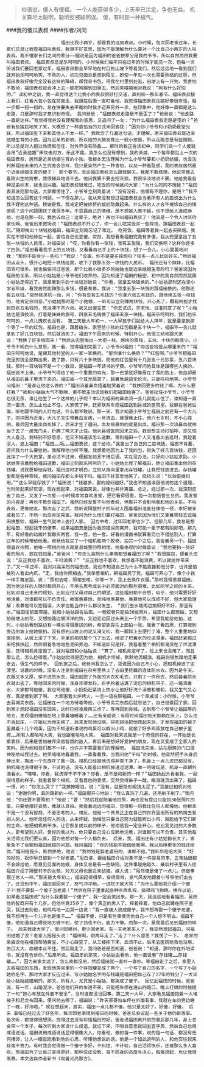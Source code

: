 > 俗语说，傻人有傻福。 一个人能获得多少，上天早已注定。争也无益。 机关算尽太聪明，聪明反被聪明误。 傻，有时是一种福气。

###我的傻瓜表叔
####作者/刘同

						福田比我小两岁，却是我的远房表叔。小时候，每次回老家过年，长辈们总是让我管福田叫表叔，我很不好意思，因为不能理解为什么要对一个比自己小两岁的人叫表叔。我不懂家长们之间的辈分——据说是因为福田的爸爸按辈分是我的爷爷，所以自然而然我要叫福田表叔。 福田表叔总是乐呵呵的，小时候我们每年只在过年的时候才能见一次，但每一次听说我们要回老家过年，福田表叔都会早早地在村口的山坡下等着我们，然后远远地一看到我们就开始乐呵呵地笑。不熟的人，初次见面总是感到陌生，即使一年见一次也需要熟络的过程，但福田表叔好像完全没有这样的障碍，帮我背书包，带我在村里到处逛，田埂上有一只狗，我害怕不敢动，福田表叔就会冲上去一脚把狗踢到田里去，然后笑嘻嘻地对我说：“狗有什么好怕的。” 读初中之前，我一直觉得这个比我小的表叔很好打交道，直到初一那年春节。福田表叔接上我们，扛着大包小包在前面走，我跟在后面一直盯着他，我觉得福田表叔走路好像很奇怪，每一步都一拐一拐的，总在快要失去平衡的时候才迈开另外一步。在印象中，他好像一直都是这么走路，只是那时我才意识到奇怪。 我问爸爸：“福田表叔走路是不是歪了？”爸爸说：“他走路一直是这样。”我觉得我爸没有理解我的意思，又追问了一句：“为什么福田表叔走路是歪的？”爸爸有些尴尬地笑了笑，大概想了一种最恰当的方式来回答我：“因为你小爷爷和小奶奶是堂兄妹，所以福田生下来和其他人不太一样。” 我默念了几遍这句话，才理解，原来福田表叔是近亲结婚生育的小孩。因为近亲的影响，所以他的大脑发育比一般小孩慢，所以走路总是有些踉跄，所以总是对人抱以热情和信任，对外界没有防备…… 那时的我正在读初中，同学们说一个人傻就会用“近亲结婚”来攻击对方，乐此不疲。我怎么也没有想到，我的亲戚，一个每年都见上一次的福田表叔，居然是近亲结婚生育的小孩。我根本无法理解为什么小爷爷要和小奶奶结婚，也没法判断福田未来的人生究竟会怎样，我只是突然产生一种害怕，以及一种羞耻感，我的表叔居然是个近亲结婚生育的傻子！ 那个春节，无论福田表叔怎么跟我聊天，我都不敢搭理。他说带我去看刚出生的狗崽，我很嫌弃地说不去。他问我要不要去挖茨菰，我很冷淡地说不要。他给我看各种昆虫标本，我也没兴趣。福田表叔很难过，吃饭的时候就问大家：“为什么同同不理我？”福田表叔说完那句话，大家都愣住了。小爷爷立刻笑着说：“没有没有，他哪有不理你，是吧？”我不知道怎么回答这个问题，一下愣在那儿。我从来没有想过福田表叔会当着所有人的面说出为什么我不理他这种话。换做是我，我肯定把被排挤的尴尬隐藏起来。什么样的人才会不掩饰自己的情感呢？这个问题困扰了我很多年。不显露自己的情绪，是不想被人瞧不起，也不想给人造成麻烦。也是在那一刻，我告诉自己：这辈子，绝对！再也不叫福田表叔了！他真是一个令人讨厌的家伙啊。爸爸出来救场说：“福田表叔不开心了，你一会儿吃完饭买一些摔炮，跟福田表叔一起玩。”随即掏出十块钱给福田，福田立刻就忘记了难过。 吃完饭，福田等着我一起去买摔炮。我实在不想和他待在一起，害怕自己也变傻。突然，我想看看福田究竟有多傻。我从兜里拿出了五张一块钱的人民币，对福田说：“哎，你看你有一张钱，我有五张钱，我们交换吧？这样你还多了四张。”福田看看我手上的五块钱，又看看自己手上的十块钱，想了一会儿，小心翼翼地问我：“那你不是会少一些吗？”我说：“没事，你不是要买摔炮吗？钱多一点儿比较好买。”然后福田点点头，很开心地把十块钱给我，收下了我那五张一块钱的人民币。 福田还有个妹妹，比福田乖巧很多。我也偷偷问过爸爸，那个比我小很多岁的姑姑也是近亲结婚生育的吗？爸爸说因为福田的关系，所以小姑姑是小爷爷他们收养的。因为知道了福田的秘密，初中的我自然而然就跟小姑姑走得近了。我拿着到手的十块钱对她说：“你看，我拿五块钱换的。”小姑姑那时还在读小学五年级，看我居然能赚那么多钱，很是羡慕。我说：“我拿五张一块钱的跟福田换的，他那还有五块钱。”突然我灵机一动，问：“你有没有五毛钱的？你拿六张五毛钱的，跟他换五张一块钱的，他肯定会同意。”小姑姑那时是个小姑娘，一听可以立刻赚两块钱，开心死了。翻箱倒柜才找到四张五毛钱的，死活凑不齐六张。我又出馊主意：“你去试试，求求他，没准同意了呢？”小姑姑也是演技派，打着是妹妹的旗号，四张五毛钱换了福田五张一块钱。福田乐呵呵的，我们也乐呵呵的，一点儿愧疚也没有。 第二天是大年初一，一大早孩子们就给大人拜年，就是要拿到那个等了一年的红包。福田也是，跟着磕头，家里给小孩的红包都是五十块一个，福田不一会儿就拿到了好几百块钱，然后就消失了。福田下午回来的时候，特别开心。他很主动地跟大家说：“我换了好多钱回来！”然后从兜里掏出一大把一块、两块的零钱，五块、十块的都很少。小爷爷不明白什么意思。我一看，觉得福田完蛋了。小爷爷问福田：“你这些钱是从哪里来的？”福田乐呵呵地说，是跟其他村里的人一家一家换的。“那你拿什么换的？”“红包啊。”小爷爷把福田兜里的钱全部掏出来，数了数，只有六十多块钱。而他的红包里有十几张五十元钞票，五六百块钱。那时一百块钱不是一个小数目，是福田一年读书的学费。小爷爷问他具体是跟哪些人换的，福田说不上来。小爷爷气得给了他一个重重的耳光，那一巴掌就好像扇在了我的脸上，但血却是从福田的鼻子里流下来的。福田被一个耳光扇蒙了，越着急越语无伦次，只能呜呜地哭。小爷爷问福田：“是谁让你这么做的？”福田流着鼻血捂着脸哭着说：“我换回更多的钱了啊，为什么要打我？”我和小姑姑大气不敢喘，更不敢主动说是我们把福田给害了。爸爸扯住小爷爷，小爷爷也很无奈，谁让他生了一个这样的儿子呢？本以为福田的鼻血流一会儿就能止住了，谁知道一直流一直流，怎么止也止不住。大家慌了神，赶紧联系车把福田送到县城的医院里。我躲在爸爸后面，听他跟不同的人打电话，什么都不敢说。那一天，我才知道小爷爷生福田之前还有一个大儿子，同样因为近亲，大儿子天生带着血友病，一旦流血，就很难止住。他六七岁时，不小心摔倒，最后因大量出血死掉了。后来才生了福田。血友病最怕的就是出血，福田那一次流鼻血就相当于去了一趟鬼门关，折腾了两天才止住。他从县城医院回来之后，我很想主动打招呼，却又怕大人看见。我特别不好意思，但又不知道该怎么道歉。等到福田一个人又准备出去逛时，我趁着没人，追上福田：“福田……呃……福田表叔，这个给你。”我拿出了自己的二百块钱。福田不肯要，还问我为什么要给他。我解释他也听不懂。我想着他因为上了我的当，损失了好几百块钱，还因此挨了一个大巴掌，差点活不过来，便越发前言不搭后语。实在没办法，只好向小姑姑求助。小姑姑哭丧着脸给福田道歉，福田立刻就乐呵呵的了。小姑姑比我了解福田，她让福田拿出他的存钱罐，说我要帮他存钱。福田这时才明白，立刻从房间里拿出存钱罐，让我把钱放进去。存钱罐里都是各种零钱，我问福田存那么多钱干吗。福田不好意思地笑了，挠挠头说：“以后娶媳妇用。”“这么早就存钱了？”福田说：“钱越多，娶的媳妇越好。”我也不知道谁跟他说的这个道理，当时听起来好荒谬，现在想起来，对福田来说，好像也并非离谱。总之，经过那一次，我深刻反省了自己，又发了一次誓——小时候常常喜欢发誓，把它看得很重，每一次都信誓旦旦的。我发誓的内容是：再也不欺负福田了。虽然已经发誓不叫他表叔，但那并不会影响我和他的关系。不叫表叔，更像朋友。那次走了之后，我听说隔壁村子的年轻人围着福田准备狂揍他一顿，幸好被亲戚看见了，不然一出血肯定完蛋。我问为什么他们要打福田，爸爸说因为他们又拿着零钱去逗福田换整钞，福田一生气就冲上去打人家。 因为中考，过年回老家也少了。但那几年，我总是想起福田，想起我干的傻事，如果福田真是因为我的错误而离开，我可能一辈子都有阴影吧。那几年，有好看的动画片我都买两套，我一套，他一套。好看的漫画书就算看完也不借给别人，打算过年的时候带给他看。爸爸给我买了一个相机和两个胶卷，拍完一个之后，我留着另一个。福田很喜欢拍照，他唯一照相的地点就是县城里的照相馆。他看电视的时候曾说：“我也要拍一张好看的照片，放在钱包里。”爸爸问：“你怎么突然什么事情都想着福田了啊？”我很尴尬，硬着头皮说：“反正我也不喜欢，干吗浪费？” “反正我也不喜欢，我想着不能浪费，所以就给你带来了。”又一年过年，我对兴高采烈的福田说。我也不知道自己为什么不能直接和他分享，也许是怕被别人看出内疚。“走，我给你照相去。”我举着相机，朝福田晃了晃。福田可开心了，像个小孩一样手舞足蹈，说：“照相去喽，照相去喽，你等一下，我上去换件衣服。”那时我很羡慕福田，因为他这样的人随时都很开心，不用去思考成长中必须面对的那些艰难，比如同学之间的关系，比如对自己未来的规划，比如应付父母对自己的期望。这些福田都不会想，似乎，他只需要好好地活着，对谁都可以不负责任。我很羡慕他，单纯地羡慕他，羡慕他可以成绩不好，但大家能理解；羡慕他可以犯错误，大家也能当作什么都没发生。 “我们去水塘南边拍照好不好，那里有水。”福田往前面带路，我和小姑姑跟在后面。一卷胶卷只能拍30张照片，福田什么都想拍，又想拍田埂上的花，又想拍路边懒洋洋的狗，又边走边回过头来比一个手势，希望我能给他拍。这时，小姑姑看到路边有一棵长得很挺拔的树，希望能靠在上面拍一张。我看了看四周，打算爬到旁边的坡上给她俯拍。没有想到山坡上的泥又滑又松，我一脚踩上去便打了滑，整个人重重地仰面摔倒，从坡上滚了下来，手里的相机整个飞了出去，掉进了积着水的烂泥潭里。福田赶紧跑过来把我扶起，然后很着急地站在泥田旁边，不知道如何是好。我看着整个相机都淹没在了烂泥潭里，觉得相机肯定毁了，就对福田和小姑姑说：“算了，相机肯定坏了，捡上来也没用了，而且那么远，怎么捡得着。”小姑姑觉得是因为她，相机才坏掉，默默地流眼泪。福田则很焦躁地走来走去，很生气的样子。 回到家之后，爸爸问我怎么了，我说因为自己不小心，把相机掉进了泥潭里。说着的时候，没有人注意到福田在杂房里换上了去田里挖藕的连体防水衣。因为是冬天，衣服又多又厚，穿不进防水衣，福田就脱了外面的大衣和毛衣，只剩了一件秋衣，然后套着防水衣就出去了。等他回来的时候，浑身冻得发抖，右手拎着沾满了泥巴的相机带子，还一路滴着水，大家都骂他傻，我也骂他傻，小奶奶赶紧烧上热水让他好好洗个澡暖和暖和。我又生气又心疼，真是傻到家了啊。 大家围着火炉烤火，一言一语在聊福田。一个亲戚说：小时候，小爷爷去县城卖东西，让福田在一个地方待着等他，小爷爷卖完东西后就忘记了，自己径直回了家。回到家才想起福田没有回来，这时已经凌晨两三点了。等再回到县城，去到那个小爷爷让福田等的地方，发现福田蜷缩在地上靠着墙睡着了……还有亲戚说：有段时间福田每天都躺在床上，怎么也不肯起床，一开始以为他生病了，后来发现他没病，拼死拼活把他拽起来后，才发现福田的被子里藏着十几个鸡蛋。因为不知道听谁说的鸡蛋可以孵出小鸡，就偷了好多鸡蛋放在自己被子里孵……所有人都哈哈大笑，我也跟着哈哈大笑。 福田对我来说就是一个奇怪的存在，一开始是长辈表叔，后来是害怕被传染低智商的敌人，再后来是想好好爱护的朋友，现在又变成了全家人的笑料。因为他和我们都不一样，也许并不需要我们的理解吧。 福田洗完澡，站在厨房的门口很神秘地叫我过去。他笑嘻嘻地看着我，一直看着我，当我问他“干吗”的时候，他突然把手从身后伸出来，掏出一个东西吓了我一跳。相机已经被他洗得非常干净了，机身上一点儿泥巴都没有，相机绳也洗得很干净，不说的话，没有人能看出相机掉进过泥潭。唯一的破绽是，机身一直朝外滴着水。“嘿嘿，你看，我洗得干不干净？你看，是不是和新的一样？”福田扬起头看着我，一副很得意的样子。我看着那个相机，又看着他的表情，突然觉得鼻子一酸，眼泪就流出来了。福田一愣，问：“你怎么哭了？”我擦擦眼泪，说：“没有，就是隐形眼镜太涩了。”我接过相机对他说：“谢谢你啊，真的跟新的一样。”福田很开心地说：“我认真洗了几遍，还用刷子刷了。”我问他：“你还要不要照相？”他说：“要！”然后我就陪着他拍照，再也没有提过只能拍30张照片的事，只要他摆好姿势，我就认真拍。我看着远远的福田，觉得那一刻我比任何人都懂他。他根本不是一个没有智商、不善思考的人。相反，他是一个真真正正在自己的世界里用所有的热情去爱别人的人。他听信任何人的话，从未怀疑。他相信只要自己努力就能孵出小鸡，就能给予它们新的生命。他把相机刷干净，让它恢复成以前的样子，他相信我一定会开心。他比我见过的大多数人，更希望别人好。曾经的我以为，他只要自己没心没肺地活着，对谁都可以不负责。其实他每天活得比我们更认真，因为他想对每一个人都负责。 后来，我、福田还有小姑姑都长大了，家里免不了会聊到福田结婚的问题。我问福田：“你的钱能不能借给我啊，我以后挣更多的钱还给你。”福田摇摇头，断然拒绝，他说：“我的钱是娶老婆用的，谁都不给。”我听后哈哈大笑：“好的好的，祝你早日娶到一个好老婆。”坦白讲，要给福田介绍对象不是一件容易的事，正常姑娘都不会嫁给他，愿意见见面的姑娘，身体又总是有一些缺陷。这件事越拖越久，最后村子里有人给福田介绍了隔壁村子的女孩，对方父母也是近亲结婚。媒人说：“虽然傻是傻了一点儿，但做事跟正常人一样。”那天是大年初二，福田起得很早，穿得很帅，意气风发地跟着小爷爷他们出去了。还没到中午，福田就回来了，怒气冲冲地，一进院子就大骂：“为什么要给我介绍一个傻子?!我不要娶一个傻子当老婆！”然后在院子里拿起各种东西乱摔，搞得鸡飞狗跳。换作以前，如果看见福田说“为什么我要娶一个傻子”，我一定会笑出来。那一天，我远远地看着福田，虽然他的智商只有十几岁。但他毕竟25岁了，像个真正的男人了。摔着摔着，他自己就蹲在院子里哭，我过去劝他，他呜呜地一边哭一边说：“我一直被人说成傻子，我不想再娶一个傻子老婆，我不想再生一个儿子也是傻子……” 福田不傻，只是有些事情凭他自己一个人想不明白。福田不傻，他知道自己哪些地方做不到，使了劲也不行，能力不够。而那一次，是我最后见到福田的样子。 后来我读大学了，很少回郴州，更少回老家。有一天老家来人了，我突然想起福田，问福田结婚了没？老家人摇摇头说：“福田啊，前两年走了。”走了？什么意思？我愣了一下。 老家的亲戚说他在楼顶帮晒黄豆，不小心踩空了，从三楼摔下来，血流不止。后来去医院抢救也没用，伤口太大，血根本止不住。然后就走了。我问爸爸是否知道，爸爸说：“知道，那时你在外地读书，就没有告诉你。”后来听说，福田走的那天，小姑姑去看他，他一直说着“存钱罐……存钱罐……”，因为离家太远了，怎么劝都没用，然后福田就一直吵一直吵。等福田走了之后，家里人去收福田的东西，发现他房间里的一个存钱罐变成了两个，一个写了自己的名字，一个写了小姑姑的名字。那时大家才反应过来，写小姑姑名字的存钱罐是福田把自己存了27年的钱分了一大半给小姑姑结婚用的。那天，所有人，尤其是小姑姑，都哭成了傻子。 回忆起福田的时候，爸爸说，有一年，山路泥泞，爸爸他们开的车进不来，只能把车停在进山的路口。晚上打牌的时候提了一句“担心车放在外面不安全”，当时谁都没当回事。第二天一大早，大家看见福田抱着一大堆被子和尼龙布回来，便问他去哪了，福田说：“昨天哥哥怕车停在外面有事，我就在车的旁边睡了一晚，好冷哦。” 现在想起来，其实，福田一点儿都不傻。他只是太好了。好傻，好傻。 后来 事情已经过去了好些年，每次回老家提到福田的时候，爸爸总会说起一些关于他的新故事。每次听，都觉得很想哭，觉得过去没有珍惜福田的好。爸爸说福田离开前的最后那几年，身上总会带一个本子，每次听到大家说什么成语，就记下来，不明白意思就回去查字典，然后自己也用成语说话。福田说用成语说话显得很像大人。你看他，做的每一件事，说的每一句话，都没有任何掩饰，让人一眼就能看到他的心思，听懂他想说的话。他是一个如此透明的人，和他交往起来丝毫不费力。有时我会觉得做一个傻子多好，不纠结、不计较，自己活得快乐，还被那么多人喜欢。而福田为了让自己变得更好，那种没皮没脸、奋不顾身的态度与决心，每每想起，也让我很羡慕。本文选自作者新书《向着光亮那方》。			  		